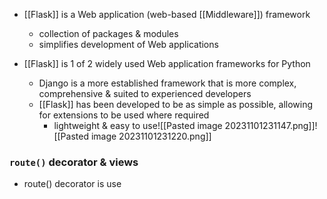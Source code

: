 - [[Flask]] is a Web application (web-based [[Middleware]]) framework
	- collection of packages & modules
	- simplifies development of Web applications

- [[Flask]] is 1 of 2 widely used Web application frameworks for Python
	- Django is a more established framework that is more complex, comprehensive & suited to experienced developers
	- [[Flask]] has been developed to be as simple as possible, allowing for extensions to be used where required
		- lightweight & easy to use![[Pasted image 20231101231147.png]]![[Pasted image 20231101231220.png]]

### `route()` decorator & views
- route() decorator is use
